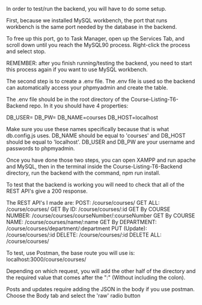 In order to test/run the backend, you will have to do some setup.

First, because we installed MySQL workbench, the port that runs workbench is the same port needed by the database in the backend.

To free up this port, go to Task Manager, open up the Services Tab, and scroll down until you reach the MySQL90 process. Right-click the process and select stop. 

REMEMBER: after you finish running/testing the backend, you need to start this process again if you want to use MySQL workbench.

The second step is to create a .env file. The .env file is used so the backend can automatically access your phpmyadmin and create the table. 

The .env file should be in the root directory of the Course-Listing-T6-Backend repo. In it you should have 4 properties:

DB_USER=
DB_PW=
DB_NAME=courses
DB_HOST=localhost

Make sure you use these names specifically because that is what db.config.js uses. DB_NAME should be equal to 'courses' and DB_HOST should be equal to 'localhost'. DB_USER and DB_PW are your username and passwords to phpmyadmin.

Once you have done those two steps, you can open XAMPP and run apache and MySQL, then in the terminal inside the Course-Listing-T6-Backend directory, run the backend with the command, npm run install.

To test that the backend is working you will need to check that all of the REST API's give a 200 response.

The REST API's I made are:
POST:   /course/courses/
GET ALL:    /course/courses/
GET By ID:  /course/courses/:id
GET By COURSE NUMBER:   /course/courses/courseNumber/:courseNumber
GET By COURSE NAME:     /course/courses/name/:name
GET By DEPARTMENT:      /course/courses/department/:department
PUT (Update):   /course/courses/:id
DELETE:     /course/courses/:id
DELETE ALL:     /course/courses/

To test, use Postman, the base route you will use is:
localhost:3000/course/courses/

Depending on which request, you will add the other half of the directory and the required value that comes after the ":" (Without including the colon).

Posts and updates require adding the JSON in the body if you use postman. Choose the Body tab and select the 'raw' radio button